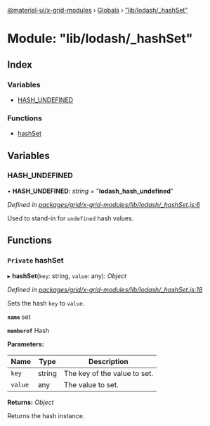 [@material-ui/x-grid-modules](../README.md) › [Globals](../globals.md) › ["lib/lodash/_hashSet"](_lib_lodash__hashset_.md)

# Module: "lib/lodash/_hashSet"

## Index

### Variables

* [HASH_UNDEFINED](_lib_lodash__hashset_.md#hash_undefined)

### Functions

* [hashSet](_lib_lodash__hashset_.md#private-hashset)

## Variables

###  HASH_UNDEFINED

• **HASH_UNDEFINED**: *string* = "__lodash_hash_undefined__"

*Defined in [packages/grid/x-grid-modules/lib/lodash/_hashSet.js:6](https://github.com/mui-org/material-ui-x/blob/02342a6/packages/grid/x-grid-modules/lib/lodash/_hashSet.js#L6)*

Used to stand-in for `undefined` hash values.

## Functions

### `Private` hashSet

▸ **hashSet**(`key`: string, `value`: any): *Object*

*Defined in [packages/grid/x-grid-modules/lib/lodash/_hashSet.js:18](https://github.com/mui-org/material-ui-x/blob/02342a6/packages/grid/x-grid-modules/lib/lodash/_hashSet.js#L18)*

Sets the hash `key` to `value`.

**`name`** set

**`memberof`** Hash

**Parameters:**

Name | Type | Description |
------ | ------ | ------ |
`key` | string | The key of the value to set. |
`value` | any | The value to set. |

**Returns:** *Object*

Returns the hash instance.
